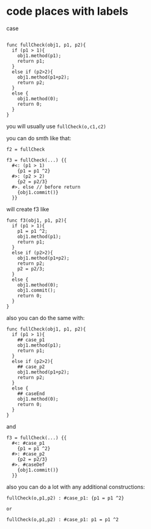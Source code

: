 # code places with labels

case
```

func fullCheck(obj1, p1, p2){
  if (p1 > 1){
    obj1.method(p1);
    return p1;
  }
  else if (p2>2){
    obj1.method(p1+p2);
    return p2;
  }
  else {
    obj1.method(0);
    return 0;
  }
}
```

you will usually use `fullCheck(o,c1,c2)`

you can do smth like that:
```
f2 = fullCheck

f3 = fullCheck(...) {{
  #<: (p1 > 1)
    {p1 = p1 ^2}
  #>: (p2 > 2)
    {p2 = p2/3}
  #>. else // before return
    {obj1.commit()}
  }}
```

will create f3 like
```
func f3(obj1, p1, p2){
  if (p1 > 1){
    p1 = p1 ^2;
    obj1.method(p1);
    return p1;
  }
  else if (p2>2){
    obj1.method(p1+p2);
    return p2;
    p2 = p2/3;
  }
  else {
    obj1.method(0);
    obj1.commit();
    return 0;
  }
}

```

also you can do the same with:
```
func fullCheck(obj1, p1, p2){
  if (p1 > 1){
    ## case_p1
    obj1.method(p1);
    return p1;
  }
  else if (p2>2){
    ## case_p2
    obj1.method(p1+p2);
    return p2;
  }
  else {
    ## caseEnd
    obj1.method(0);
    return 0;
  }
}
```

and
```
f3 = fullCheck(...) {{
  #<: #case_p1
    {p1 = p1 ^2}
  #>: #case_p2
    {p2 = p2/3}
  #>. #caseDef
    {obj1.commit()}
  }}
```

also you can do a lot with any additional constructions:
```
fullCheck(o,p1,p2) : #case_p1: {p1 = p1 ^2}

or

fullCheck(o,p1,p2) : #case_p1: p1 = p1 ^2
```
